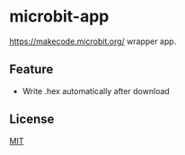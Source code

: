 # microbit-app

https://makecode.microbit.org/ wrapper app.

## Feature
- Write .hex automatically after download

## License

[MIT](LICENSE.md)
